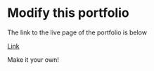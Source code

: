 # Modify this portfolio

The link to the live page of the portfolio is below


[Link](https://portfolio-syntax-read3r.netlify.app/)

Make it your own! 
